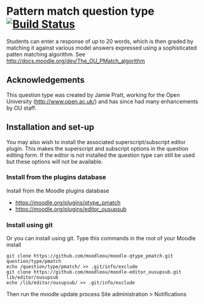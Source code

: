 # Pattern match question type [![Build Status](https://travis-ci.com/moodleou/moodle-qtype_pmatch.svg?branch=master)](https://travis-ci.com/moodleou/moodle-qtype_pmatch)

Students can enter a response of up to 20 words, which is then graded by matching
it against various model answers expressed using a sophisticated patten
matching algorithm. See http://docs.moodle.org/dev/The_OU_PMatch_algorithm


## Acknowledgements

This question type was created by Jamie Pratt, working for the Open University
(http://www.open.ac.uk/) and has since had many enhancements by OU staff.


## Installation and set-up

You may also wish to install the associated superscript/subscript editor
plugin. This makes the superscript and subscript options in the question
editing form.  If the editor is not installed the question type can still
be used but these options will not be available.

### Install from the plugins database

Install from the Moodle plugins database
* https://moodle.org/plugins/qtype_pmatch
* https://moodle.org/plugins/editor_ousupsub

### Install using git

Or you can install using git. Type this commands in the root of your Moodle install

    git clone https://github.com/moodleou/moodle-qtype_pmatch.git question/type/pmatch
    echo /question/type/pmatch/ >> .git/info/exclude
    git clone https://github.com/moodleou/moodle-editor_ousupsub.git lib/editor/ousupsub
    echo /lib/editor/ousupsub/ >> .git/info/exclude

Then run the moodle update process
Site administration > Notifications
